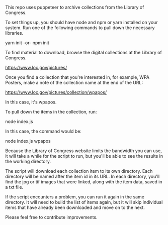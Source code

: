 This repo uses puppeteer to archive collections from the Library of Congress. 

To set things up, you should have node and npm or yarn installed on your system. Run one of the following commands to pull down the necessary libraries. 

yarn init
-or-
npm init

To find material to download, browse the digital collections at the Library of Congress. 

https://www.loc.gov/pictures/

Once you find a collection that you're interested in, for example, WPA Posters, make a note of the collection name at the end of the URL:

https://www.loc.gov/pictures/collection/wpapos/

In this case, it's wpapos. 

To pull down the items in the collection, run:

node index.js <collection>

In this case, the command would be:

node index.js wpapos

Because the Library of Congress website limits the bandwidth you can use, it will take a while for the script to run, but you'll be able to see the results in the working directory. 

The script will download each collection item to its own directory. Each directory will be named after the item id in its URL. In each directory, you'll find the jpg or tif images that were linked, along with the item data, saved in a txt file. 

If the script encounters a problem, you can run it again in the same directory. It will need to build the list of items again, but it will skip individual items that have already been downloaded and move on to the next. 

Please feel free to contribute improvements. 